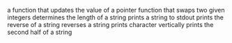 a function that updates the value of a pointer
function that swaps two given integers
determines the length of a string
prints a string to stdout
prints the reverse of a string
reverses a string
prints character vertically
prints the second half of a string
